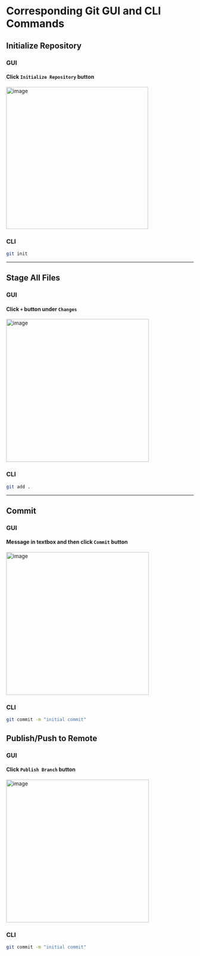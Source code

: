 # Corresponding Git GUI and CLI Commands


## Initialize Repository

### GUI

#### Click `Initialize Repository` button

<img width="381" alt="image" src="https://user-images.githubusercontent.com/1474579/231926592-644fa162-70bd-4ca3-a790-7f2a77d21b0a.png">

### CLI

```sh
git init
```

---

## Stage All Files

### GUI

#### Click `+` button under `Changes`

<img width="383" alt="image" src="https://user-images.githubusercontent.com/1474579/231926967-451b8cac-322c-436a-8b71-764a04f1b8c4.png">

### CLI

```sh
git add .
```
---

## Commit

### GUI

#### Message in textbox and then click `Commit` button 
<img width="383" alt="image" src="https://user-images.githubusercontent.com/1474579/231927513-172b6f01-7f7c-4910-ab75-ed89b7118266.png">

### CLI

```sh
git commit -m "initial commit"
```

## Publish/Push to Remote

### GUI

#### Click `Publish Branch` button 
<img width="383" alt="image" src="https://user-images.githubusercontent.com/1474579/231927852-cb40d08f-3788-400a-8db6-9df7677908b2.png">

### CLI

```sh
git commit -m "initial commit"
```



